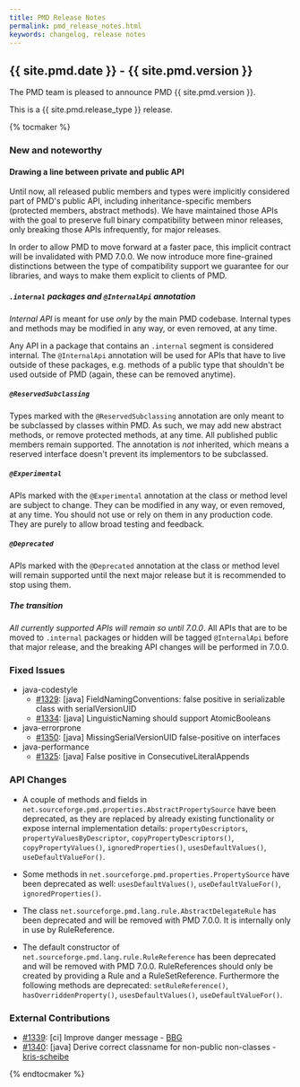 ```yaml
---
title: PMD Release Notes
permalink: pmd_release_notes.html
keywords: changelog, release notes
---
```


## {{ site.pmd.date }} - {{ site.pmd.version }}

The PMD team is pleased to announce PMD {{ site.pmd.version }}.

This is a {{ site.pmd.release_type }} release.

{% tocmaker %}

### New and noteworthy

#### Drawing a line between private and public API

Until now, all released public members and types were implicitly considered part
of PMD's public API, including inheritance-specific members (protected members, abstract methods).
We have maintained those APIs with the goal to preserve full binary compatibility between minor releases,
only breaking those APIs infrequently, for major releases.


In order to allow PMD to move forward at a faster pace, this implicit contract will
be invalidated with PMD 7.0.0. We now introduce more fine-grained distinctions between
the type of compatibility support we guarantee for our libraries, and ways to make
them explicit to clients of PMD.

##### `.internal` packages and `@InternalApi` annotation

*Internal API* is meant for use *only* by the main PMD codebase. Internal types and methods
may be modified in any way, or even removed, at any time.

Any API in a package that contains an `.internal` segment is considered internal.
The `@InternalApi` annotation will be used for APIs that have to live outside of
these packages, e.g. methods of a public type that shouldn't be used outside of PMD (again,
these can be removed anytime).

##### `@ReservedSubclassing`

Types marked with the `@ReservedSubclassing` annotation are only meant to be subclassed
by classes within PMD. As such, we may add new abstract methods, or remove protected methods,
at any time. All published public members remain supported. The annotation is *not* inherited, which
means a reserved interface doesn't prevent its implementors to be subclassed.

##### `@Experimental`


APIs marked with the `@Experimental` annotation at the class or method level are subject to change.
They can be modified in any way, or even removed, at any time. You should not use or rely
 on them in any production code. They are purely to allow broad testing and feedback.

##### `@Deprecated`

APIs marked with the `@Deprecated` annotation at the class or method level will remain supported
until the next major release but it is recommended to stop using them.


##### The transition

*All currently supported APIs will remain so until 7.0.0*. All APIs that are to be moved to
`.internal` packages or hidden will be tagged `@InternalApi` before that major release, and
the breaking API changes will be performed in 7.0.0.

### Fixed Issues

*   java-codestyle
    *   [#1329](https://github.com/pmd/pmd/issues/1329): \[java] FieldNamingConventions: false positive in serializable class with serialVersionUID
    *   [#1334](https://github.com/pmd/pmd/issues/1334): \[java] LinguisticNaming should support AtomicBooleans
*   java-errorprone
    *   [#1350](https://github.com/pmd/pmd/issues/1350): \[java] MissingSerialVersionUID false-positive on interfaces
*   java-performance
    *   [#1325](https://github.com/pmd/pmd/issues/1325): \[java] False positive in ConsecutiveLiteralAppends

### API Changes

*   A couple of methods and fields in `net.sourceforge.pmd.properties.AbstractPropertySource` have been
    deprecated, as they are replaced by already existing functionality or expose internal implementation
    details: `propertyDescriptors`, `propertyValuesByDescriptor`,
    `copyPropertyDescriptors()`, `copyPropertyValues()`, `ignoredProperties()`, `usesDefaultValues()`,
    `useDefaultValueFor()`.

*   Some methods in `net.sourceforge.pmd.properties.PropertySource` have been deprecated as well:
    `usesDefaultValues()`, `useDefaultValueFor()`, `ignoredProperties()`.

*   The class `net.sourceforge.pmd.lang.rule.AbstractDelegateRule` has been deprecated and will
    be removed with PMD 7.0.0. It is internally only in use by RuleReference.

*   The default constructor of `net.sourceforge.pmd.lang.rule.RuleReference` has been deprecated
    and will be removed with PMD 7.0.0. RuleReferences should only be created by providing a Rule and
    a RuleSetReference. Furthermore the following methods are deprecated: `setRuleReference()`,
    `hasOverriddenProperty()`, `usesDefaultValues()`, `useDefaultValueFor()`.

### External Contributions

*   [#1339](https://github.com/pmd/pmd/pull/1339): \[ci] Improve danger message - [BBG](https://github.com/djydewang)
*   [#1340](https://github.com/pmd/pmd/pull/1340): \[java] Derive correct classname for non-public non-classes - [kris-scheibe](https://github.com/kris-scheibe)

{% endtocmaker %}

